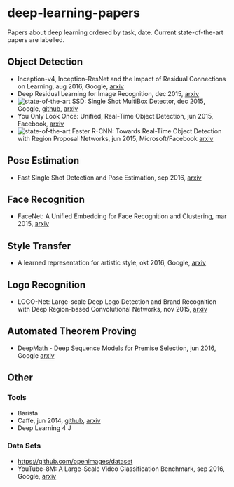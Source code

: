 # deep-learning-papers
Papers about deep learning ordered by task, date. Current state-of-the-art papers are labelled.

## Object Detection
* Inception-v4, Inception-ResNet and the Impact of Residual Connections on Learning, aug 2016, Google, [arxiv](https://arxiv.org/pdf/1602.07261.pdf)
* Deep Residual Learning for Image Recognition, dec 2015, [arxiv](https://arxiv.org/pdf/1512.03385v1)
* ![state-of-the-art](https://img.shields.io/badge/style-state_of_the_art-green.svg?style=flat&label=paper) SSD: Single Shot MultiBox Detector, dec 2015, Google, [github](https://github.com/weiliu89/caffe/tree/ssd), [arxiv](https://arxiv.org/pdf/1512.02325v2)
* You Only Look Once: Unified, Real-Time Object Detection, jun 2015, Facebook, [arxiv](https://arxiv.org/pdf/1506.02640v5)
* ![state-of-the-art](https://img.shields.io/badge/style-state_of_the_art-green.svg?style=flat&label=paper) Faster R-CNN: Towards Real-Time Object Detection with Region Proposal Networks, jun 2015, Microsoft/Facebook [arxiv](https://arxiv.org/pdf/1506.01497v3.pdf)

## Pose Estimation
* Fast Single Shot Detection and Pose Estimation, sep 2016, [arxiv](https://arxiv.org/pdf/1609.05590.pdf)

## Face Recognition
*  FaceNet: A Unified Embedding for Face Recognition and Clustering, mar 2015, [arxiv](https://arxiv.org/pdf/1503.03832v3.pdf)

## Style Transfer
* A learned representation for artistic style, okt 2016, Google, [arxiv](https://arxiv.org/pdf/1610.07629v1.pdf)

## Logo Recognition
* LOGO-Net: Large-scale Deep Logo Detection and Brand Recognition with Deep Region-based Convolutional Networks, nov 2015, [arxiv](https://arxiv.org/pdf/1511.02462.pdf)

## Automated Theorem Proving
* DeepMath - Deep Sequence Models for Premise Selection, jun 2016, Google [arxiv](https://arxiv.org/pdf/1606.04442.pdf)

## Other
### Tools
* Barista
* Caffe, jun 2014, [github](https://github.com/BVLC/caffe), [arxiv](https://arxiv.org/pdf/1408.5093v1)
* Deep Learning 4 J

### Data Sets
* https://github.com/openimages/dataset
* YouTube-8M: A Large-Scale Video Classification Benchmark, sep 2016, Google, [arxiv](https://arxiv.org/pdf/1609.08675v1)
